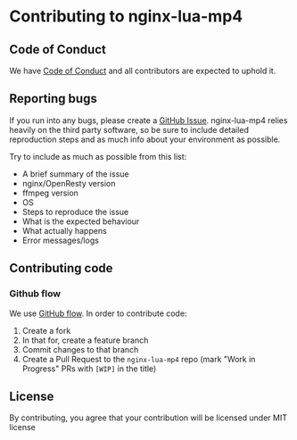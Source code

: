 # Contributing to nginx-lua-mp4

## Code of Conduct

We have [Code of Conduct](https://github.com/Amondo/nginx-lua-mp4/blob/main/CODE_OF_CONDUCT.md) and all contributors are expected to uphold it.

## Reporting bugs

If you run into any bugs, please create a [GitHub Issue](https://github.com/Amondo/nginx-lua-mp4/issues). nginx-lua-mp4 relies heavily on the third party software, so be sure to include detailed reproduction steps and as much info about your environment as possible.

Try to include as much as possible from this list:
- A brief summary of the issue
- nginx/OpenResty version
- ffmpeg version
- OS
- Steps to reproduce the issue
- What is the expected behaviour
- What actually happens
- Error messages/logs

## Contributing code
### Github flow

We use [GitHub flow](https://docs.github.com/en/get-started/quickstart/github-flow). In order to contribute code:
1. Create a fork
2. In that for, create a feature branch
3. Commit changes to that branch
4. Create a Pull Request to the `nginx-lua-mp4` repo (mark "Work in Progress" PRs with `[WIP]` in the title)

## License

By contributing, you agree that your contribution will be licensed under MIT license
